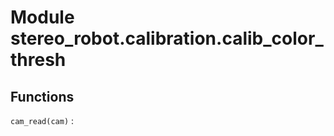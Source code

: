 Module stereo_robot.calibration.calib_color_thresh
==================================================

Functions
---------

    
`cam_read(cam)`
: